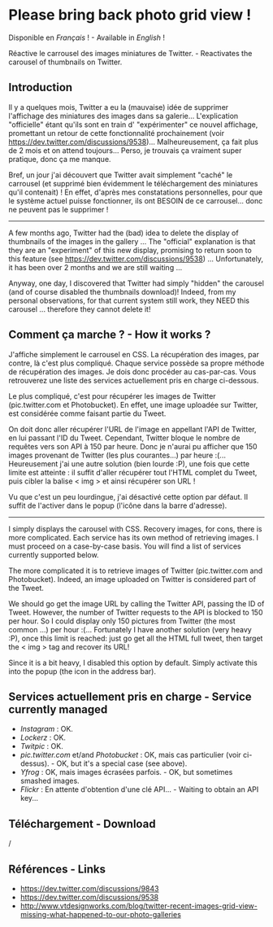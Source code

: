 ﻿Please bring back photo grid view !
===================================

Disponible en *Français* ! - Available in *English* !

Réactive le carrousel des images miniatures de Twitter. - Reactivates the carousel of thumbnails on Twitter.

Introduction
------------

Il y a quelques mois, Twitter a eu la (mauvaise) idée de supprimer l'affichage des miniatures des images dans sa galerie...
L'explication "officielle" étant qu'ils sont en train d' "expérimenter" ce nouvel affichage, promettant un retour de cette fonctionnalité prochainement (voir https://dev.twitter.com/discussions/9538)...
Malheureusement, ça fait plus de 2 mois et on attend toujours... Perso, je trouvais ça vraiment super pratique, donc ça me manque.

Bref, un jour j'ai découvert que Twitter avait simplement "caché" le carrousel (et supprimé bien évidemment le téléchargement des miniatures qu'il contenait) !
En effet, d'après mes constatations personnelles, pour que le système actuel puisse fonctionner, ils ont BESOIN de ce carrousel... donc ne peuvent pas le supprimer !

---

A few months ago, Twitter had the (bad) idea to delete the display of thumbnails of the images in the gallery ...
The "official" explanation is that they are an "experiment" of this new display, promising to return soon to this feature (see https://dev.twitter.com/discussions/9538) ...
Unfortunately, it has been over 2 months and we are still waiting ...

Anyway, one day, I discovered that Twitter had simply "hidden" the carousel (and of course disabled the thumbnails download)!
Indeed, from my personal observations, for that current system still work, they NEED this carousel ... therefore they cannot delete it!


Comment ça marche ? - How it works ?
------------------------------------

J'affiche simplement le carrousel en CSS. La récupération des images, par contre, là c'est plus compliqué. Chaque service possède sa propre méthode de récupération des images. Je dois donc procéder au cas-par-cas.
Vous retrouverez une liste des services actuellement pris en charge ci-dessous.

Le plus compliqué, c'est pour récupérer les images de Twitter (pic.twitter.com et Photobucket). En effet, une image uploadée sur Twitter, est considérée comme faisant partie du Tweet.

On doit donc aller récupérer l'URL de l'image en appellant l'API de Twitter, en lui passant l'ID du Tweet. Cependant, Twitter bloque le nombre de requêtes vers son API à 150 par heure.
Donc je n'aurai pu afficher que 150 images provenant de Twitter (les plus courantes...) par heure :(... Heureusement j'ai une autre solution (bien lourde :P), une fois que cette limite est atteinte : il suffit d'aller récupérer tout l'HTML complet du Tweet, puis cibler la balise < img > et ainsi récupérer son URL !

Vu que c'est un peu lourdingue, j'ai désactivé cette option par défaut. Il suffit de l'activer dans le popup (l'icône dans la barre d'adresse).

---

I simply displays the carousel with CSS. Recovery images, for cons, there is more complicated. Each service has its own method of retrieving images. I must proceed on a case-by-case basis.
You will find a list of services currently supported below.

The more complicated it is to retrieve images of Twitter (pic.twitter.com and Photobucket). Indeed, an image uploaded on Twitter is considered part of the Tweet.

We should go get the image URL by calling the Twitter API, passing the ID of Tweet. However, the number of Twitter requests to the API is blocked to 150 per hour.
So I could display only 150 pictures from Twitter (the most common ...) per hour :(... Fortunately I have another solution (very heavy :P), once this limit is reached: just go get all the HTML full tweet, then target the < img > tag and recover its URL!

Since it is a bit heavy, I disabled this option by default. Simply activate this into the popup (the icon in the address bar).


Services actuellement pris en charge - Service currently managed
----------------------------------------------------------------

* *Instagram* : OK.
* *Lockerz* : OK.
* *Twitpic* : OK.
* *pic.twitter.com* et/and *Photobucket* : OK, mais cas particulier (voir ci-dessus). - OK, but it's a special case (see above).
* *Yfrog* : OK, mais images écrasées parfois. - OK, but sometimes smashed images.
* *Flickr* : En attente d'obtention d'une clé API... - Waiting to obtain an API key...


Téléchargement - Download
-------------------------

/


Références - Links
------------------

* https://dev.twitter.com/discussions/9843
* https://dev.twitter.com/discussions/9538
* http://www.vtdesignworks.com/blog/twitter-recent-images-grid-view-missing-what-happened-to-our-photo-galleries
